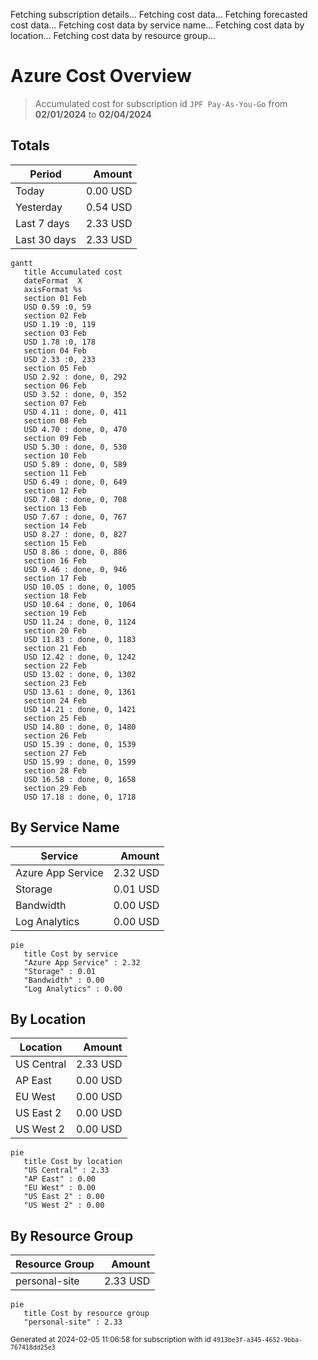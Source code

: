 Fetching subscription details...
Fetching cost data...
Fetching forecasted cost data...
Fetching cost data by service name...
Fetching cost data by location...
Fetching cost data by resource group...
# Azure Cost Overview

> Accumulated cost for subscription id `JPF Pay-As-You-Go` from **02/01/2024** to **02/04/2024**

## Totals

|Period|Amount|
|---|---:|
|Today|0.00 USD|
|Yesterday|0.54 USD|
|Last 7 days|2.33 USD|
|Last 30 days|2.33 USD|

```mermaid
gantt
   title Accumulated cost
   dateFormat  X
   axisFormat %s
   section 01 Feb
   USD 0.59 :0, 59
   section 02 Feb
   USD 1.19 :0, 119
   section 03 Feb
   USD 1.78 :0, 178
   section 04 Feb
   USD 2.33 :0, 233
   section 05 Feb
   USD 2.92 : done, 0, 292
   section 06 Feb
   USD 3.52 : done, 0, 352
   section 07 Feb
   USD 4.11 : done, 0, 411
   section 08 Feb
   USD 4.70 : done, 0, 470
   section 09 Feb
   USD 5.30 : done, 0, 530
   section 10 Feb
   USD 5.89 : done, 0, 589
   section 11 Feb
   USD 6.49 : done, 0, 649
   section 12 Feb
   USD 7.08 : done, 0, 708
   section 13 Feb
   USD 7.67 : done, 0, 767
   section 14 Feb
   USD 8.27 : done, 0, 827
   section 15 Feb
   USD 8.86 : done, 0, 886
   section 16 Feb
   USD 9.46 : done, 0, 946
   section 17 Feb
   USD 10.05 : done, 0, 1005
   section 18 Feb
   USD 10.64 : done, 0, 1064
   section 19 Feb
   USD 11.24 : done, 0, 1124
   section 20 Feb
   USD 11.83 : done, 0, 1183
   section 21 Feb
   USD 12.42 : done, 0, 1242
   section 22 Feb
   USD 13.02 : done, 0, 1302
   section 23 Feb
   USD 13.61 : done, 0, 1361
   section 24 Feb
   USD 14.21 : done, 0, 1421
   section 25 Feb
   USD 14.80 : done, 0, 1480
   section 26 Feb
   USD 15.39 : done, 0, 1539
   section 27 Feb
   USD 15.99 : done, 0, 1599
   section 28 Feb
   USD 16.58 : done, 0, 1658
   section 29 Feb
   USD 17.18 : done, 0, 1718
```

## By Service Name

|Service|Amount|
|---|---:|
|Azure App Service|2.32 USD|
|Storage|0.01 USD|
|Bandwidth|0.00 USD|
|Log Analytics|0.00 USD|

```mermaid
pie
   title Cost by service
   "Azure App Service" : 2.32
   "Storage" : 0.01
   "Bandwidth" : 0.00
   "Log Analytics" : 0.00
```

## By Location

|Location|Amount|
|---|---:|
|US Central|2.33 USD|
|AP East|0.00 USD|
|EU West|0.00 USD|
|US East 2|0.00 USD|
|US West 2|0.00 USD|

```mermaid
pie
   title Cost by location
   "US Central" : 2.33
   "AP East" : 0.00
   "EU West" : 0.00
   "US East 2" : 0.00
   "US West 2" : 0.00
```

## By Resource Group

|Resource Group|Amount|
|---|---:|
|personal-site|2.33 USD|

```mermaid
pie
   title Cost by resource group
   "personal-site" : 2.33
```

<sup>Generated at 2024-02-05 11:06:58 for subscription with id `4913be3f-a345-4652-9bba-767418dd25e3`</sup>
